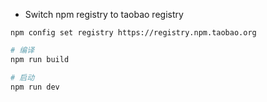 - Switch npm registry to taobao registry

```
npm config set registry https://registry.npm.taobao.org
```

```bash
# 编译
npm run build

# 启动
npm run dev
```
